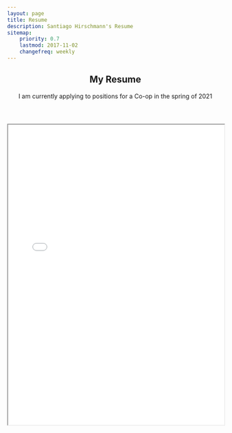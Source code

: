 ```yaml
---
layout: page
title: Resume
description: Santiago Hirschmann's Resume
sitemap:
    priority: 0.7
    lastmod: 2017-11-02
    changefreq: weekly
---
```

<header class = "major">
<h2> My Resume</h2>
<p>
I am currently applying to positions for a Co-op  in the spring of 2021
</p>
</header>


<iframe src="{{ " /assets/resume/Santiago Hirschmann Resume.pdf " | absolute_url }}" alt="" frameborder="2" width="100%" height="700px"></iframe>


<!--
<iframe src="/assets/resume/blank santiago hirschmann resume F2020A.pdf" frameborder="2" width="100%" height="700px"></iframe> -->
